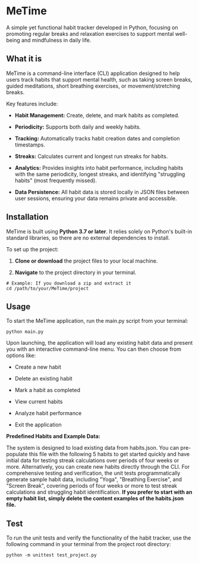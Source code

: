# MeTime
A simple yet functional habit tracker developed in Python, focusing on promoting regular breaks and relaxation exercises to support mental well-being and mindfulness in daily life.

## What it is

MeTime is a command-line interface (CLI) application designed to help users track habits that support mental health, such as taking screen breaks, guided meditations, short breathing exercises, or movement/stretching breaks.

Key features include:

* **Habit Management:** Create, delete, and mark habits as completed.

* **Periodicity:** Supports both daily and weekly habits.

* **Tracking:** Automatically tracks habit creation dates and completion timestamps.

* **Streaks:** Calculates current and longest run streaks for habits.

* **Analytics:** Provides insights into habit performance, including habits with the same periodicity, longest streaks, and identifying "struggling habits" (most frequently missed).

* **Data Persistence:** All habit data is stored locally in JSON files between user sessions, ensuring your data remains private and accessible.

## Installation

MeTime is built using **Python 3.7 or later**. It relies solely on Python's built-in standard libraries, so there are no external dependencies to install.

To set up the project:

1.  **Clone or download** the project files to your local machine.

2.  **Navigate** to the project directory in your terminal.
```
# Example: If you download a zip and extract it
cd /path/to/your/MeTime/project
```
## Usage

To start the MeTime application, run the main.py script from your terminal:
```
python main.py
```

Upon launching, the application will load any existing habit data and present you with an interactive command-line menu. You can then choose from options like:

* Create a new habit

* Delete an existing habit

* Mark a habit as completed

* View current habits

* Analyze habit performance

* Exit the application


**Predefined Habits and Example Data:**

The system is designed to load existing data from habits.json. You can pre-populate this file with the following 5 habits to get started quickly and have initial data for testing streak calculations over periods of four weeks or more. Alternatively, you can create new habits directly through the CLI.
For comprehensive testing and verification, the unit tests programmatically generate sample habit data, including "Yoga", "Breathing Exercise", and "Screen Break", covering periods of four weeks or more to test streak calculations and struggling habit identification.
**If you prefer to start with an empty habit list, simply delete the content examples of the habits.json file.**

## Test
To run the unit tests and verify the functionality of the habit tracker, use the following command in your terminal from the project root directory:
```
python -m unittest test_project.py
```
